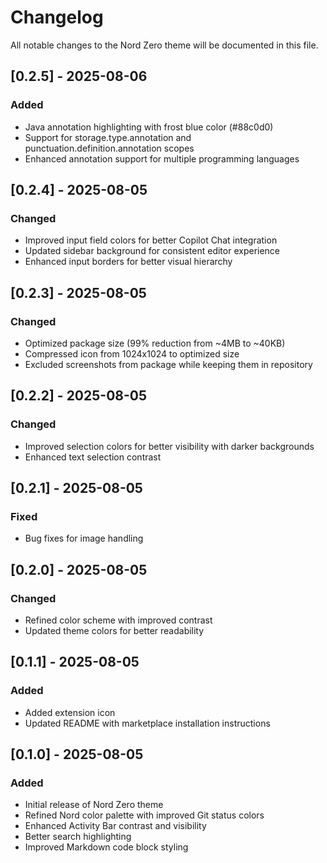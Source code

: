# Changelog

All notable changes to the Nord Zero theme will be documented in this file.

## [0.2.5] - 2025-08-06

### Added

- Java annotation highlighting with frost blue color (#88c0d0)
- Support for storage.type.annotation and punctuation.definition.annotation scopes
- Enhanced annotation support for multiple programming languages

## [0.2.4] - 2025-08-05

### Changed

- Improved input field colors for better Copilot Chat integration
- Updated sidebar background for consistent editor experience
- Enhanced input borders for better visual hierarchy

## [0.2.3] - 2025-08-05

### Changed

- Optimized package size (99% reduction from ~4MB to ~40KB)
- Compressed icon from 1024x1024 to optimized size
- Excluded screenshots from package while keeping them in repository

## [0.2.2] - 2025-08-05

### Changed

- Improved selection colors for better visibility with darker backgrounds
- Enhanced text selection contrast

## [0.2.1] - 2025-08-05

### Fixed

- Bug fixes for image handling

## [0.2.0] - 2025-08-05

### Changed

- Refined color scheme with improved contrast
- Updated theme colors for better readability

## [0.1.1] - 2025-08-05

### Added

- Added extension icon
- Updated README with marketplace installation instructions

## [0.1.0] - 2025-08-05

### Added

- Initial release of Nord Zero theme
- Refined Nord color palette with improved Git status colors
- Enhanced Activity Bar contrast and visibility
- Better search highlighting
- Improved Markdown code block styling
